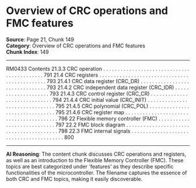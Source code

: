 # Overview of CRC operations and FMC features

**Source**: Page 21, Chunk 149  
**Category**: Overview of CRC operations and FMC features  
**Chunk Index**: 149

---

RM0433 Contents
21.3.3 CRC operation . . . . . . . . . . . . . . . . . . . . . . . . . . . . . . . . . . . . . . . . . . . 791
21.4 CRC registers . . . . . . . . . . . . . . . . . . . . . . . . . . . . . . . . . . . . . . . . . . . . . 793
21.4.1 CRC data register (CRC_DR) . . . . . . . . . . . . . . . . . . . . . . . . . . . . . . . 793
21.4.2 CRC independent data register (CRC_IDR) . . . . . . . . . . . . . . . . . . . . 793
21.4.3 CRC control register (CRC_CR) . . . . . . . . . . . . . . . . . . . . . . . . . . . . . 794
21.4.4 CRC initial value (CRC_INIT) . . . . . . . . . . . . . . . . . . . . . . . . . . . . . . . 795
21.4.5 CRC polynomial (CRC_POL) . . . . . . . . . . . . . . . . . . . . . . . . . . . . . . . 795
21.4.6 CRC register map . . . . . . . . . . . . . . . . . . . . . . . . . . . . . . . . . . . . . . . . 796
22 Flexible memory controller (FMC) . . . . . . . . . . . . . . . . . . . . . . . . . . . . 797
22.2 FMC block diagram . . . . . . . . . . . . . . . . . . . . . . . . . . . . . . . . . . . . . . . . 798
22.3 FMC internal signals . . . . . . . . . . . . . . . . . . . . . . . . . . . . . . . . . . . . . . . . 800

---

**AI Reasoning**: The content chunk discusses CRC operations and registers, as well as an introduction to the Flexible Memory Controller (FMC). These topics are best categorized under 'features' as they describe specific functionalities of the microcontroller. The filename captures the essence of both CRC and FMC topics, making it easily discoverable.
